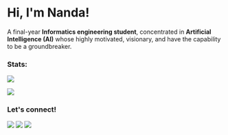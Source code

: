 # Hi, I'm Nanda!

A final-year **Informatics engineering student**, concentrated in **Artificial Intelligence (AI)** whose highly motivated, visionary, and have the capability to be a groundbreaker.

### Stats:
<p>
    <img src="https://github-readme-stats.vercel.app/api?username=nandahadymulya&hide=contribs,prs&show_icons=true&hide_border=true&title_color=000" />
    <!--     <img src="https://github-readme-stats.vercel.app/api/top-langs/?username=nandahadymulya&layout=compact" height=150 /> -->
</p>

![](https://komarev.com/ghpvc/?username=nandahadymulya&color=blue)

### Let's connect!
<p>
<!--     <a href="https://bagusfe.id" target="blank"><img src="https://img.shields.io/badge/Website-https://bagusfe.com-green?" /></a> -->
    <a href="https://linkedin.com/in/nandahadymulya" target="blank"><img src="https://img.shields.io/badge/LinkedIn-30302f?style=flat&logo=linkedin" /></a>
    <a href="https://medium.com/@nandahadymulya" target="blank"><img src="https://img.shields.io/badge/Medium-30302f?style=flat&logo=medium" /></a>
    <a href="https://twitter.com/acronymcode" target="blank"><img src="https://img.shields.io/badge/Twitter-30302f?style=flat&logo=twitter" /></a>
<!--     <a href="https://www.paypal.me/gewdfe" target="blank"><img src="https://ionicabizau.github.io/badges/paypal.svg" /></a> -->
</p>

<!--
**nandahadymulya/nandahadymulya** is a ✨ _special_ ✨ repository because its `README.md` (this file) appears on your GitHub profile.

Here are some ideas to get you started:

- 🔭 I’m currently working on ...
- 🌱 I’m currently learning ...
- 👯 I’m looking to collaborate on ...
- 🤔 I’m looking for help with ...
- 💬 Ask me about ...
- 📫 How to reach me: ...
- 😄 Pronouns: ...
- ⚡ Fun fact: ...
-->
